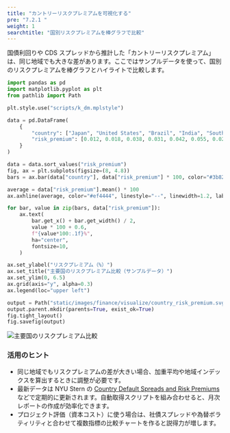 ```yaml
---
title: "カントリーリスクプレミアムを可視化する"
pre: "7.2.1 "
weight: 1
searchtitle: "国別リスクプレミアムを棒グラフで比較"
---
```


国債利回りや CDS スプレッドから推計した「カントリーリスクプレミアム」は、同じ地域でも大きな差があります。ここではサンプルデータを使って、国別のリスクプレミアムを棒グラフとハイライトで比較します。

```python
import pandas as pd
import matplotlib.pyplot as plt
from pathlib import Path

plt.style.use("scripts/k_dm.mplstyle")

data = pd.DataFrame(
    {
        "country": ["Japan", "United States", "Brazil", "India", "South Africa", "Turkey", "Mexico"],
        "risk_premium": [0.012, 0.018, 0.038, 0.031, 0.042, 0.055, 0.029],
    }
)

data = data.sort_values("risk_premium")
fig, ax = plt.subplots(figsize=(8, 4.8))
bars = ax.bar(data["country"], data["risk_premium"] * 100, color="#3b82f6")

average = data["risk_premium"].mean() * 100
ax.axhline(average, color="#ef4444", linestyle="--", linewidth=1.2, label=f"平均 {average:.1f}%")

for bar, value in zip(bars, data["risk_premium"]):
    ax.text(
        bar.get_x() + bar.get_width() / 2,
        value * 100 + 0.6,
        f"{value*100:.1f}%",
        ha="center",
        fontsize=10,
    )

ax.set_ylabel("リスクプレミアム（%）")
ax.set_title("主要国のリスクプレミアム比較（サンプルデータ）")
ax.set_ylim(0, 6.5)
ax.grid(axis="y", alpha=0.3)
ax.legend(loc="upper left")

output = Path("static/images/finance/visualize/country_risk_premium.svg")
output.parent.mkdir(parents=True, exist_ok=True)
fig.tight_layout()
fig.savefig(output)
```

![主要国のリスクプレミアム比較](/images/finance/visualize/country_risk_premium.svg)

### 活用のヒント
- 同じ地域でもリスクプレミアムの差が大きい場合、加重平均や地域インデックスを算出するときに調整が必要です。
- 最新データは NYU Stern の [Country Default Spreads and Risk Premiums](https://pages.stern.nyu.edu/~adamodar/New_Home_Page/datafile/ctryprem.html) などで定期的に更新されます。自動取得スクリプトを組み合わせると、月次レポートの作成が効率化できます。
- プロジェクト評価（資本コスト）に使う場合は、社債スプレッドや為替ボラティリティと合わせて複数指標の比較チャートを作ると説得力が増します。
